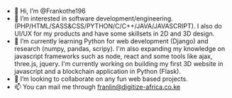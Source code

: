 - 👋 Hi, I’m @Frankothe196
- 👀 I’m interested in software development/engineering. (PHP/HTML/SASS&CSS/PYTHON/C/C++/JAVA/JAVASCRIPT). I also do UI/UX for my products and have some skillsets in 2D and 3D design.
- 🌱 I’m currently learning Python for web development (Django) and research (numpy, pandas, scripy). 
     I'm also expanding my knowledge on javascript frameworks such as node, react and some tools like ajax, three.js, jquery.
     I'm currently working on building my first 3D website in javascript and a blockchain application in Python (Flask).
- 💞️ I’m looking to collaborate on any fun web based projects.
- 📫 You can mail me through franlin@digitize-africa.co.ke

<!---
Frankothe196/Frankothe196 is a ✨ special ✨ repository because its `README.md` (this file) appears on your GitHub profile.
You can click the Preview link to take a look at your changes.
--->
